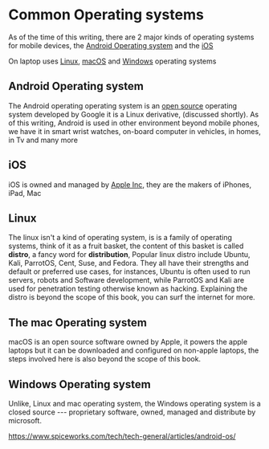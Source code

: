 # Common Operating systems

As of the time of this writing, there are 2 major kinds of operating systems for
mobile devices, the [Android Operating system](https://source.android.com/) and
the [iOS](https://en.wikipedia.org/wiki/IOS)

On laptop uses [Linux](https://en.wikipedia.org/wiki/Linux),
[macOS](https://en.wikipedia.org/wiki/MacOS) and
[Windows](https://www.prepbytes.com/blog/operating-system/windows-operating-system/)
operating systems

## Android Operating system

The Android operating operating system is an
[open source](https://opensource.com/resources/what-open-source) operating
system developed by Google it is a Linux derivative, (discussed shortly). As of
this writing, Android is used in other environment beyond mobile phones, we have
it in smart wrist watches, on-board computer in vehicles, in homes, in Tv and
many more

## iOS

iOS is owned and managed by
[Apple Inc](https://en.wikipedia.org/wiki/Apple_Inc.), they are the makers of
iPhones, iPad, Mac

## Linux

The linux isn't a kind of operating system, is is a family of operating systems,
think of it as a fruit basket, the content of this basket is called **distro**,
a fancy word for **distribution**, Popular linux distro include Ubuntu, Kali,
ParrotOS, Cent, Suse, and Fedora. They all have their strengths and default or
preferred use cases, for instances, Ubuntu is often used to run servers, robots
and Software development, while ParrotOS and Kali are used for penetration
testing otherwise known as hacking. Explaining the distro is beyond the scope of
this book, you can surf the internet for more.

## The mac Operating system

macOS is an open source software owned by Apple, it powers the apple laptops but
it can be downloaded and configured on non-apple laptops, the steps involved
here is also beyond the scope of this book.

## Windows Operating system

Unlike, Linux and mac operating system, the Windows operating system is a closed
source --- proprietary software, owned, managed and distribute by microsoft.


[^uses-of-android]:
<https://www.spiceworks.com/tech/tech-general/articles/android-os/>
